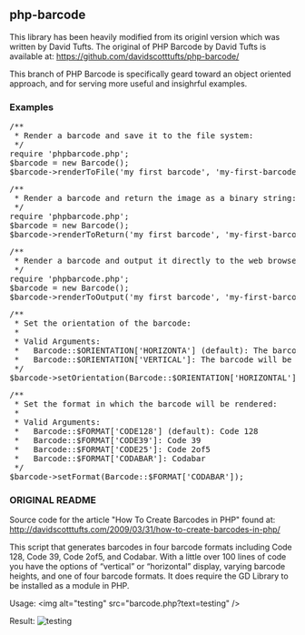 <h2>php-barcode</h2>

This library has been heavily modified from its originl version which was written by David Tufts. The original of PHP Barcode by David Tufts is available at: https://github.com/davidscotttufts/php-barcode/

This branch of PHP Barcode is specifically geard toward an object oriented approach, and for serving more useful and insighrful examples.

<h3>Examples</h3>
<pre>
/**
 * Render a barcode and save it to the file system:
 */
require 'phpbarcode.php';
$barcode = new Barcode();
$barcode->renderToFile('my first barcode', 'my-first-barcode.png');
</pre>

<pre>
/**
 * Render a barcode and return the image as a binary string:
 */
require 'phpbarcode.php';
$barcode = new Barcode();
$barcode->renderToReturn('my first barcode', 'my-first-barcode.png');
</pre>

<pre>
/**
 * Render a barcode and output it directly to the web browser:
 */
require 'phpbarcode.php';
$barcode = new Barcode();
$barcode->renderToOutput('my first barcode', 'my-first-barcode.png');
</pre>

<pre>
/**
 * Set the orientation of the barcode:
 * 
 * Valid Arguments:
 *   Barcode::$ORIENTATION['HORIZONTA'] (default): The barcode will be rendered horizontlly on the screen.
 *   Barcode::$ORIENTATION['VERTICAL']: The barcode will be rendered vertically on the screen.
 */
$barcode->setOrientation(Barcode::$ORIENTATION['HORIZONTAL']);
</pre>

<pre>
/**
 * Set the format in which the barcode will be rendered:
 * 
 * Valid Arguments:
 *   Barcode::$FORMAT['CODE128'] (default): Code 128
 *   Barcode::$FORMAT['CODE39']: Code 39
 *   Barcode::$FORMAT['CODE25']: Code 2of5
 *   Barcode::$FORMAT['CODABAR']: Codabar
 */
$barcode->setFormat(Barcode::$FORMAT['CODABAR']);
</pre>

<h3>ORIGINAL README</h3>

Source code for the article "How To Create Barcodes in PHP" found at: 
http://davidscotttufts.com/2009/03/31/how-to-create-barcodes-in-php/

This script that generates barcodes in four barcode formats including
Code 128, Code 39, Code 2of5, and Codabar. With a little over 100 lines
of code you have the options of “vertical” or “horizontal” display,
varying barcode heights, and one of four barcode formats. It does require
the GD Library to be installed as a module in PHP.

Usage:
&lt;img alt="testing" src="barcode.php?text=testing" /&gt;

Result:
<img alt="testing" src="http://davidscotttufts.com/code/barcode.php?text=testing" />
